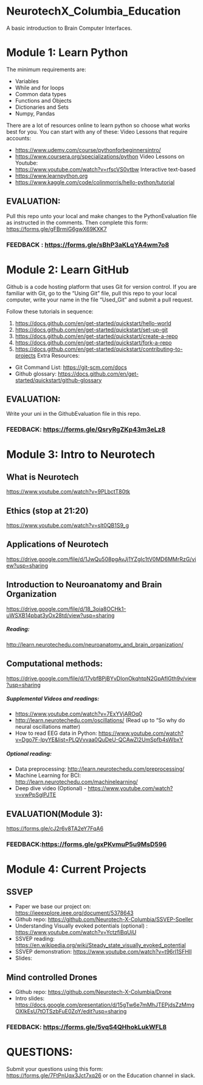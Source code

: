 # NeurotechX_Columbia_Education
A basic introduction to Brain Computer Interfaces. 

# Module 1: Learn Python
The minimum requirements are: 
- Variables
- While and for loops
- Common data types
- Functions and Objects
- Dictionaries and Sets
- Numpy, Pandas

There are a lot of resources online to learn python so choose what works best for you. You can start with any of these:
Video Lessons that require accounts:
- https://www.udemy.com/course/pythonforbeginnersintro/
- https://www.coursera.org/specializations/python
Video Lessons on Youtube:
- https://www.youtube.com/watch?v=rfscVS0vtbw
Interactive text-based 
- https://www.learnpython.org
- https://www.kaggle.com/code/colinmorris/hello-python/tutorial

## EVALUATION:
Pull this repo unto your local and make changes to the PythonEvaluation file as instructed in the comments. Then complete this form: https://forms.gle/gFBrmiG6gwX69KXK7

### FEEDBACK : https://forms.gle/sBhP3aKLqYA4wm7o8

# Module 2: Learn GitHub

Github is a code hosting platform that uses Git for version control.
If you are familiar with Git, go to the “Using Git” file, pull this repo to your local computer, write your name in the file “Used_Git” and submit a pull request. 

Follow these tutorials in sequence:
1. https://docs.github.com/en/get-started/quickstart/hello-world
2. https://docs.github.com/en/get-started/quickstart/set-up-git
3. https://docs.github.com/en/get-started/quickstart/create-a-repo
4. https://docs.github.com/en/get-started/quickstart/fork-a-repo
5. https://docs.github.com/en/get-started/quickstart/contributing-to-projects
Extra Resources:
- Git Command List: https://git-scm.com/docs
- Github glossary: https://docs.github.com/en/get-started/quickstart/github-glossary

## EVALUATION:
Write your uni in the GithubEvaluation file in this repo. 

### FEEDBACK: https://forms.gle/QsryRgZKp43m3eLz8

# Module 3: Intro to Neurotech
## What is Neurotech
https://www.youtube.com/watch?v=9PLbctT80tk 
## Ethics (stop at 21:20) 
https://www.youtube.com/watch?v=slt0QB1S9_g 
## Applications of Neurotech
https://drive.google.com/file/d/1JwQu508pgAvJj1YZgIc1tV0MD6MMrRzG/view?usp=sharing
## Introduction to Neuroanatomy and Brain Organization
https://drive.google.com/file/d/18_3oia8OCHk1-uWSXB14pbat3yOx28td/view?usp=sharing
##### Reading: 
http://learn.neurotechedu.com/neuroanatomy_and_brain_organization/ 
## Computational methods:
https://drive.google.com/file/d/17vbfBPjBYvDIonOkqhtpN2GpAfIGth9v/view?usp=sharing
##### Supplemental Videos and readings: 
- https://www.youtube.com/watch?v=7ExYVjAROq0
- http://learn.neurotechedu.com/oscillations/ (Read up to “So why do neural oscillations matter)
- How to read EEG data in Python: https://www.youtube.com/watch?v=Dgo7F-lpyYE&list=PLQVvvaa0QuDeU-QCAwZl2UmSpfb4sWbxY 
##### Optional reading: 
- Data preprocessing: http://learn.neurotechedu.com/preprocessing/ 
- Machine Learning for BCI: http://learn.neurotechedu.com/machinelearning/ 
- Deep dive video (Optional) - https://www.youtube.com/watch?v=vwPpSglPJTE 

## EVALUATION(Module 3): 
https://forms.gle/cJ2r6v8TA2eY7FqA6

### FEEDBACK:https://forms.gle/gxPKvmuP5u9MsD596

# Module 4: Current Projects
## SSVEP 
- Paper we base our project on: https://ieeexplore.ieee.org/document/5378643
- Github repo: https://github.com/Neurotech-X-Columbia/SSVEP-Speller 
- Understanding Visually evoked potentials (optional) : https://www.youtube.com/watch?v=YctzfiBqUiU 
- SSVEP reading: https://en.wikipedia.org/wiki/Steady_state_visually_evoked_potential 
- SSVEP demonstration: https://www.youtube.com/watch?v=t96rl1SFHlI 
- Slides: 
## Mind controlled Drones
- Github repo: https://github.com/Neurotech-X-Columbia/Drone
- Intro slides: https://docs.google.com/presentation/d/15gTw6e7mMhJTEPjdsZzMmgOXlkEsU7tOTSzbFuE0ZoY/edit?usp=sharing

### FEEDBACK: https://forms.gle/5vqS4QHhokLukWFL8

# QUESTIONS:
Submit your questions using this form:
https://forms.gle/7FtPnUqx3Jct7xq26
or on the Education channel in slack. 

